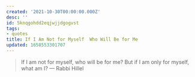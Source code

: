 ```yaml
---
created: '2021-10-30T00:00:00.000Z'
desc: ''
id: 5knqgohdd2eqjwjjdgogvst
tags:
- quotes
title: If I Am Not for Myself  Who Will Be for Me
updated: 1658553301707
---
```

   
> If I am not for myself, who will be for me? But if I am only for myself, what am I? — Rabbi Hillel